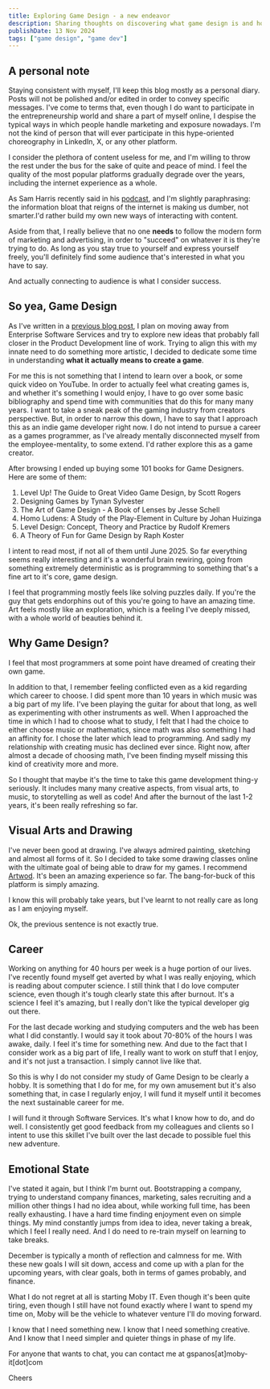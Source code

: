 ```yaml
---
title: Exploring Game Design - a new endeavor
description: Sharing thoughts on discovering what game design is and how could a web developer rewire their brain to fit in it.
publishDate: 13 Nov 2024
tags: ["game design", "game dev"]
---
```


## A personal note

Staying consistent with myself, I'll keep this blog mostly as a personal diary. Posts will not be polished and/or edited in order to convey specific messages. I've come to terms that, even though I do want to participate in the entrepreneurship world and share a part of myself online, I despise the typical ways in which people handle marketing and exposure nowadays.
I'm not the kind of person that will ever participate in this hype-oriented choreography in LinkedIn, X, or any other platform.

I consider the plethora of content useless for me, and I'm willing to throw the rest under the bus
for the sake of quite and peace of mind. I feel the quality of the most popular platforms gradually degrade over the years, including the internet experience as a whole.

As Sam Harris recently said in his [podcast](https://www.youtube.com/watch?v=txjr4IdCao8), and I'm slightly paraphrasing: the information bloat that reigns of the internet is making us dumber, not smarter.I'd rather build my own new ways of interacting with content.

Aside from that, I really believe that no one **needs** to follow the modern form of marketing and advertising, in order to "succeed" on whatever it is they're trying to do. As long as you stay true to yourself and express yourself freely, you'll definitely find some audience that's interested in what you have to say.

And actually connecting to audience is what I consider success.

## So yea, Game Design

As I've written in a [previous blog post](https://gspanos.tech/posts/moving-away-from-enterprise-services/), I plan on moving away from Enterprise Software Services and try to explore new ideas that probably fall
closer in the Product Development line of work. Trying to align this with my innate need to do something more artistic, I decided to dedicate some time in understanding **what it actually means to create a game**.

For me this is not something that I intend to learn over a book, or some quick video on YouTube. In order to actually feel what creating games is, and whether it's something I would enjoy, I have to go over
some basic bibliography and spend time with communities that do this for many many years. I want to take a sneak peak of the gaming industry from creators perspective. But, in order to narrow this down, I have to say
that I approach this as an indie game developer right now. I do not intend to pursue a career as a games programmer, as I've already mentally disconnected myself from the employee-mentality, to some extend.
I'd rather explore this as a game creator.

After browsing I ended up buying some 101 books for Game Designers. Here are some of them:

1. Level Up! The Guide to Great Video Game Design, by Scott Rogers
2. Designing Games by Tynan Sylvester
3. The Art of Game Design - A Book of Lenses by Jesse Schell
4. Homo Ludens: A Study of the Play-Element in Culture by Johan Huizinga
5. Level Design: Concept, Theory and Practice by Rudolf Kremers
6. A Theory of Fun for Game Design by Raph Koster

I intent to read most, if not all of them until June 2025. So far everything seems really interesting and
it's a wonderful brain rewiring, going from something extremely deterministic as is programming to something that's
a fine art to it's core, game design.

I feel that programming mostly feels like solving puzzles daily. If you're the guy that gets endorphins out of this you're going to have an amazing time.
Art feels mostly like an exploration, which is a feeling I've deeply missed, with a whole world of beauties behind it.

## Why Game Design?

I feel that most programmers at some point have dreamed of creating their own game.

In addition to that, I remember feeling conflicted even as a kid regarding which career to choose. I did spent more than 10 years in which music was a big part of my life. I've been playing
the guitar for about that long, as well as experimenting with other instruments as well. When I approached the time in which
I had to choose what to study, I felt that I had the choice to either choose music or mathematics, since math was also something I
had an affinity for. I chose the later which lead to programming. And sadly my relationship with creating music has
declined ever since. Right now, after almost a decade of choosing math, I've been finding myself missing this kind of creativity more and more.

So I thought that maybe it's the time to take this game development thing-y seriously. It includes many many creative aspects, from visual
arts, to music, to storytelling as well as code! And after the burnout of the last 1-2 years, it's been really refreshing so far.

## Visual Arts and Drawing

I've never been good at drawing. I've always admired painting, sketching and almost all forms of it. So I decided to take some
drawing classes online with the ultimate goal of being able to draw for my games. I recommend [Artwod](https://artwod.com/). It's been an amazing experience so far. The bang-for-buck of this platform is simply amazing.

I know this will probably take years, but I've learnt to not really care as long as I am enjoying myself.

Ok, the previous sentence is not exactly true.

## Career

Working on anything for 40 hours per week is a huge portion of our lives. I've recently found myself get averted by what I was
really enjoying, which is reading about computer science. I still think that I do love computer science, even though it's tough clearly state this after burnout.
It's a science I feel it's amazing, but I really don't like the typical developer gig out there.

For the last decade working and studying computers and the web has been what I did constantly. I would say it took about 70-80% of the hours I was awake, daily. I feel it's time for something new. And due to the fact that I consider work as a big part of life, I really want
to work on stuff that I enjoy, and it's not just a transaction. I simply cannot live like that.

So this is why I do not consider my study of Game Design to be clearly a hobby. It is something that I do for me, for my own amusement
but it's also something that, in case I regularly enjoy, I will fund it myself until it becomes the next sustainable career for me.

I will fund it through Software Services. It's what I know how to do, and do well. I consistently get good feedback from my colleagues and clients so I intent to use this skillet I've built over the last decade to possible fuel this new adventure.

## Emotional State

I've stated it again, but I think I'm burnt out. Bootstrapping a company, trying to understand company finances, marketing, sales
recruiting and a million other things I had no idea about, while working full time, has been really exhausting. I have a hard time finding enjoyment even on simple things. My mind constantly jumps from idea to idea, never taking a break, which I feel I really need. And I do need to re-train myself on learning to take breaks.

December is typically a month of reflection and calmness for me. With these new goals I will sit down, access and come up with a
plan for the upcoming years, with clear goals, both in terms of games probably, and finance.

What I do not regret at all is starting Moby IT. Even though it's been quite tiring, even though I still have not found
exactly where I want to spend my time on, Moby will be the vehicle to whatever venture I'll do moving forward.

I know that I need something new. I know that I need something creative. And I know that I need simpler and quieter things in phase of my life.

For anyone that wants to chat, you can contact me at gspanos[at]moby-it[dot]com

Cheers
